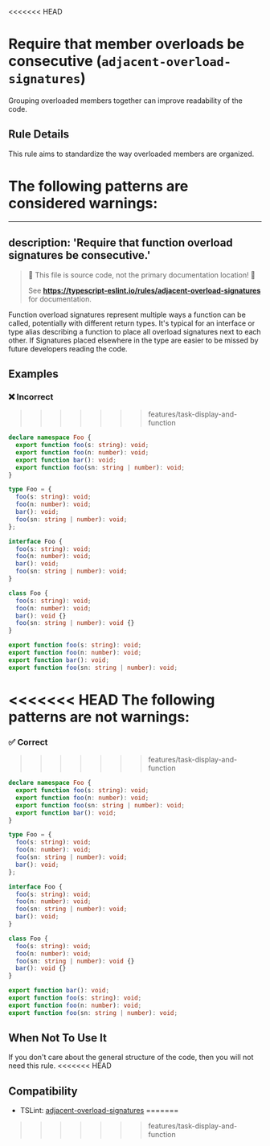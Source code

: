 <<<<<<< HEAD
# Require that member overloads be consecutive (`adjacent-overload-signatures`)

Grouping overloaded members together can improve readability of the code.

## Rule Details

This rule aims to standardize the way overloaded members are organized.

The following patterns are considered warnings:
=======
---
description: 'Require that function overload signatures be consecutive.'
---

> 🛑 This file is source code, not the primary documentation location! 🛑
>
> See **https://typescript-eslint.io/rules/adjacent-overload-signatures** for documentation.

Function overload signatures represent multiple ways a function can be called, potentially with different return types.
It's typical for an interface or type alias describing a function to place all overload signatures next to each other.
If Signatures placed elsewhere in the type are easier to be missed by future developers reading the code.

## Examples

<!--tabs-->

### ❌ Incorrect
>>>>>>> features/task-display-and-function

```ts
declare namespace Foo {
  export function foo(s: string): void;
  export function foo(n: number): void;
  export function bar(): void;
  export function foo(sn: string | number): void;
}

type Foo = {
  foo(s: string): void;
  foo(n: number): void;
  bar(): void;
  foo(sn: string | number): void;
};

interface Foo {
  foo(s: string): void;
  foo(n: number): void;
  bar(): void;
  foo(sn: string | number): void;
}

class Foo {
  foo(s: string): void;
  foo(n: number): void;
  bar(): void {}
  foo(sn: string | number): void {}
}

export function foo(s: string): void;
export function foo(n: number): void;
export function bar(): void;
export function foo(sn: string | number): void;
```

<<<<<<< HEAD
The following patterns are not warnings:
=======
### ✅ Correct
>>>>>>> features/task-display-and-function

```ts
declare namespace Foo {
  export function foo(s: string): void;
  export function foo(n: number): void;
  export function foo(sn: string | number): void;
  export function bar(): void;
}

type Foo = {
  foo(s: string): void;
  foo(n: number): void;
  foo(sn: string | number): void;
  bar(): void;
};

interface Foo {
  foo(s: string): void;
  foo(n: number): void;
  foo(sn: string | number): void;
  bar(): void;
}

class Foo {
  foo(s: string): void;
  foo(n: number): void;
  foo(sn: string | number): void {}
  bar(): void {}
}

export function bar(): void;
export function foo(s: string): void;
export function foo(n: number): void;
export function foo(sn: string | number): void;
```

## When Not To Use It

If you don't care about the general structure of the code, then you will not need this rule.
<<<<<<< HEAD

## Compatibility

- TSLint: [adjacent-overload-signatures](https://palantir.github.io/tslint/rules/adjacent-overload-signatures/)
=======
>>>>>>> features/task-display-and-function
